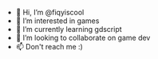 - 👋 Hi, I’m @fiqyiscool
- 👀 I’m interested in games
- 🌱 I’m currently learning gdscript
- 💞️ I’m looking to collaborate on game dev
- 📫 Don't reach me :)

<!---
fiqyiscool/fiqyiscool is a ✨ special ✨ repository because its `README.md` (this file) appears on your GitHub profile.
You can click the Preview link to take a look at your changes.
--->
